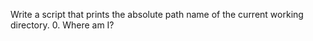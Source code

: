    Write a script that prints the absolute path name of the current working directory.
   0. Where am I?
